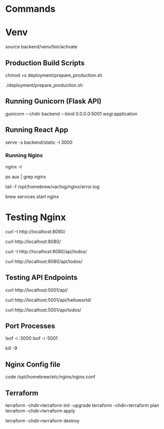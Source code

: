 # Commands


# Venv

source backend/venv/bin/activate


## Production Build Scripts

chmod +x deployment/prepare_production.sh

./deployment/prepare_production.sh


## Running Gunicorn (Flask API)

gunicorn --chdir backend --bind 0.0.0.0:5001 wsgi:application


## Running React App

serve -s backend/static -l 3000


### Running Nginx

nginx -t

ps aux | grep nginx

tail -f /opt/homebrew/var/log/nginx/error.log

brew services start nginx


# Testing Nginx

curl -I http://localhost:8080/

curl http://localhost:8080/

curl -I http://localhost:8080/api/todos/

curl http://localhost:8080/api/todos/



## Testing API Endpoints

curl http://localhost:5001/api/

curl http://localhost:5001/api/helloworld/

curl http://localhost:5001/api/todos/


## Port Processes

lsof -i :3000
lsof -i :5001

kill -9 <PID>


## Nginx Config file

code /opt/homebrew/etc/nginx/nginx.conf


## Terraform

terraform -chdir=terraform init -upgrade
terraform -chdir=terraform plan
terraform -chdir=terraform apply

terraform -chdir=terraform destroy


